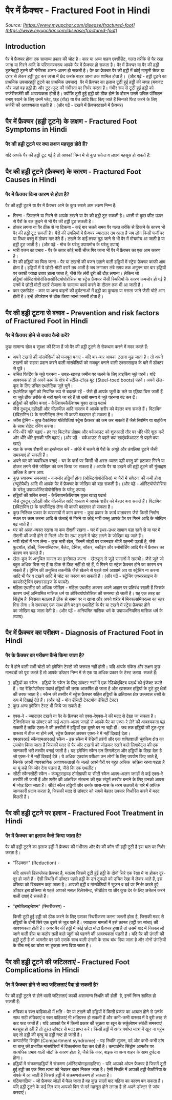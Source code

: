 # पैर में फ्रैक्चर - Fractured Foot in Hindi
_Source: [https://www.myupchar.com/disease/fractured-foot](https://www.myupchar.com/disease/fractured-foot)_

## Introduction
पैर में फ्रैक्चर होना एक सामान्य प्रकार की चोट है। कार या अन्य वाहन एक्सीडेंट, गलत तरीके से पैर रखा जाना या गिरने आदि के परिणामस्वरूप आपके पैर में फ्रैक्चर हो सकता है। पैर में फ्रैक्चर या पैर की हड्डी टूटनेहड्डी टूटने की गंभीरता अलग-अलग हो सकती है। पैर का फ्रैक्चर पैर की हड्डी में कोई मामूली क्रैक या दरार से लेकर हड्डी टूट कर त्वचा में छेद करके बाहर आना तक शामिल होता है। 
(और पढ़ें - हड्डी टूटने का प्राथमिक उपचारहड्डी टूटने का प्राथमिक उपचार) 
पैर में फ्रैक्चर का इलाज टूटी हुई हड्डी की जगह (बनावट और जहां वह हड्डी है) और टूट-फूट की गंभीरता पर निर्भर करता है। गंभीर रूप से टूटी हुई हड्डी को सर्जरीसर्जरी की आवश्यकता होती है। क्योंकि टूटी हुई हड्डी को ठीक होने के दौरान उसमें उचित पॉजिशन बनाए रखने के लिए उनमें प्लेट, छड़ (रॉड) या पेच आदि फिट किए जाते हैं जिनको फिट करने के लिए सर्जरी की आवश्यकता पड़ती है।
(और पढ़ें - टखने में फ्रैक्चरटखने में फ्रैक्चर)

## पैर में फ्रैक्चर (हड्डी टूटने) के लक्षण - Fractured Foot Symptoms in Hindi
### पैर की हड्डी टूटने पर क्या लक्षण महसूस होते हैं?
यदि आपके पैर की हड्डी टूट गई है तो आपको निम्न में से कुछ संकेत व लक्षण महसूस हो सकते हैं:

## पैर की हड्डी टूटने (फ्रैक्चर) के कारण - Fractured Foot Causes in Hindi
### पैर में फ्रैक्चर किस कारण से होता है?
पैर की हड्डी टूटने या पैर में फ्रैक्चर आने के कुछ सबसे आम लक्षण निम्न हैं:
- गिरना - फिसलने या गिरने से आपके टखने या पैर की हड्डी टूट सकती है। धरती से कुछ फीट ऊपर से पैरों के बल कूदने से भी पैर की हड्डी टूट सकती है।
- ठोकर लगना या पैर ठीक से ना टिकना - कई बार चलते समय पैर गलत तरीके से टिकने के कारण भी पैर की हड्डी टूट सकती है। पैरों की उंगलियों में फ्रैक्चर ज्यादातर तब आता है जब लोग किसी फर्नीचर या स्थिर वस्तु में ठोकर मार देते हैं। टखने के दाईं तरफ मुड़ जाने से भी पैर में मोचमोच आ जाती है या हड्डी टूट जाती है। (और पढ़ें - मोच के घरेलू उपायमोच के घरेलू उपाय)
- भारी वजन का प्रभाव - पैर के ऊपर कोई भारी चीज गिर जाना भी पैर में फ्रैक्चर का एक आम कारण है।
- पैर की हड्डियों का घिस जाना - पैर या टखनों की वजन उठाने वाली हड्डियों में स्ट्रेस फ्रैक्चर काफी आम होता है। हड्डियों में ये छोटी-मोटी दरारें तब आती है जब लगातार लंबे समय तक अमूमन बार बार हड्डियों पर काफी ज्यादा दबाव ड़ाला जाता है, जैसे कि लंबी दूरी की दौड़ लगाना। लेकिन जो हड्डियां ओस्टियोपोरोसिसओस्टियोपोरोसिस या स्ट्रेस फ्रैक्चर जैसी स्थितियों के कारण कमजोर हो गई हैं उनमें ये छोटी मोटी दरारें रोजाना के सामान्य कार्य करने के दौरान तक भी आ जाती हैं।
- कार एक्सीडेंट - कार या अन्य वाहनों की दुर्घटनाओं में हड्डी का कुचला या मसला जाने जैसी चोटें आम होती है। इन्हें ऑपरेशन से ठीक किया जाना जरूरी होता है।

## पैर की हड्डी टूटना से बचाव - Prevention and risk factors of Fractured Foot in Hindi
### पैर में फ्रैक्चर होने से बचाव कैसे करें?
कुछ सामान्य खेल व सुरक्षा की टिप्स हैं जो पैर की हड्डी टूटने से रोकथाम करने में मदद करते हैं:
- अपने टखनों की मांसपेशियों को मजबूत बनाएं - यदि बार-बार आपका टखना मुड़ जाता है। तो अपने टखनों को सहारा प्रदान करने वाली मांसपेशियों को मजबूत बनाने वाली एक्सरसाइज के बारे में डॉक्टर से पूछें।
- उचित फिटिंग के जूते पहनना - उबड़-खाबड़ ज़मीन पर चलने के लिए हाइकिंग जूते पहनें। यदि आवश्यक हो तो अपने काम के क्षेत्र में स्टील-टॉएड बूट (Steel-toed boots) पहनें। अपने खेल-कूद के लिए उचित एथलेटिक जूते चुनें।
- एथलेटिक जूतों को नियमित रूप से बदलते रहें - जैसे ही आपके जूतों के तले या एड़ियां घिस जाती हैं या जूते ठीक तरीके से नहीं पहने जा रहे हैं तो उसी समय वे जूते पहनना बंद कर दें।
- हड्डियों की शक्ति बनाएं - कैल्शियमकैल्शियम युक्त खाद्य पदार्थ जैसे दूधदूध,दहीदही और चीज़चीज़ आदि वास्तव मे आपके शरीर को बेहतर बना सकते हैं। विटामिन Dविटामिन D के सप्लीमेंट्स लेना भी काफी मददगार हो सकता है।
- क्रॉस ट्रेनिंग - कुछ वैकल्पिक गतिविधियां स्ट्रेस फ्रैक्चर को कम कर सकती हैं जैसे स्विमिंग या बाइकिंग के साथ रोटेट रनिंग करना।
- धीरे-धीरे गति बढ़ाएं - हर नए फिटनेस प्रोग्राम और वर्कआउट को शुरुआती तौर पर धीरे धीरे शुरू करें और धीरे धीरे इसकी गति बढ़ाएं। (और पढ़ें - वर्कआउट से पहले क्या खाएंवर्कआउट से पहले क्या खाएं)
- रात के समय रौशनी का इस्तेमाल करें - अंधेरे में चलने से पैरों के अंगूठे और उंगलियां टूटने जैसी समस्याएं हो सकती हैं।
- अपने घर को व्यवस्थित बनाएं - घर के फर्श पर किसी भी अस्त-व्यस्त पड़ी वस्तु को हटाकर गिरने या ठोकर लगने जैसे जोखिम को कम किया जा सकता है।
आपके पैर या टखने की हड्डी टूटने की गुंजाइश अधिक है अगर आप:
- कुछ स्वास्थ्य समस्याएं - कमजोर हड्डियाँ होना (ओस्टियोपोरोसिस) या पैरों में संवेदना की कमी होना (न्यूरोपैथी) आदि भी आपके पैर में फ्रैक्चर के जोखिम को बढ़ा सकती है। (और पढ़ें - ऑस्टियोपोरोसिस के घरेलू उपायऑस्टियोपोरोसिस के घरेलू उपाय)
- हड्डियों की शक्ति बनाएं - कैल्शियमकैल्शियम युक्त खाद्य पदार्थ जैसे दूधदूध,दहीदही और चीज़चीज़ आदि वास्तव मे आपके शरीर को बेहतर बना सकते हैं। विटामिन Dविटामिन D के सप्लीमेंट्स लेना भी काफी मददगार हो सकता है।
- कुछ निश्चित प्रकार के व्यवसायों में काम करना - कुछ प्रकार के कार्य वातावरण जैसे किसी निर्माण स्थल पर काम करना आदि से ऊंचाई से गिरने या कोई भारी वस्तु आपके पैर पर गिरने आदि के जोखिम बढ़ जाते हैं।
- घर को अस्त-व्यस्त रखना या कम रौशनी रखना - घर में इधर-उधर सामान पड़ा रहने से या घर में रौशनी की कमी होने से गिरने और पैर तथा टखने में चोट लगने के जोखिम बढ़ जाते हैं।
- भारी खेलों में भाग लेना - कुछ भारी खेल, जिनमें जोड़ों पर वजनदार चीजें पहननी पड़ती है, जैसे फुटबॉल, हॉकी, जिमनास्टिक्स, बैलेट, टेनिस, सॉकर, स्कीइंग और स्नोबोर्डिंग आदि पैर में फ्रैक्चर का कारण बन सकते हैं।
- खेल-कूद के अनुचित सामान का इस्तेमाल करना - खेलकूद से जुड़े सामानों में खराबी। जैसे जूते जो बहुत अधिक घिस गए हैं या ठीक से फिट नहीं हो रहे हैं, ये गिरने या स्ट्रेस फ्रैक्चर होने का कारण बन सकते हैं। ट्रेनिंग की अनुचित तकनीकें जैसे खेलने से पहले वार्म अपवार्म अप या स्ट्रेचिंग ना करना आदि भी पैर व टखने आदि में चोट का कारण बन सकती हैं। (और पढ़ें - स्ट्रेचिंग एक्सरसाइज के फायदेस्ट्रेचिंग एक्सरसाइज के फायदे)
- महिला एथलीट को अधिक जोखिम - महिला एथलीट अक्सर अपने आहार पर प्रतिबंध रखती हैं जिसके कारण उन्हें अनियमित मासिक धर्म या ओस्टियोपोरोसिस की समस्या हो जाती है। यह एक तरह का सिंड्रोम है  जिसका मतलब है ठीक से समय पर न खाना और अपने शरीर में मिनरल्समिनरल्स का स्तर गिरा लेना। ये समस्याएं एक साथ होने पर इन एथलीटों के पैर या टखने में स्ट्रेस फ्रैक्चर होने का जोखिम बढ़ जाता देती है। (और पढ़ें - अनियमित मासिक धर्म के उपायअनियमित मासिक धर्म के उपाय)

## पैर में फ्रैक्चर का परीक्षण - Diagnosis of Fractured Foot in Hindi
### पैर के फ्रैक्चर का परीक्षण कैसे किया जाता है?
पैर में होने वाली सभी चोटों को इमेजिंग टेस्टों की जरूरत नहीं होती। यदि आपके संकेत और लक्षण कुछ मानदंडों को पूरा करते हैं तो आपके डॉक्टर निम्न में से एक या अधिक प्रकार के टेस्ट करवा  सकते हैं:
1. हड्डियों का स्कैन -
हड्डियों के स्कैन के लिए डॉक्टर नसों में एक रेडियोएक्टिव पदार्थ को इंजेक्ट करते हैं। यह रेडियोएक्टिव पदार्थ हड्डियों की तरफ आकर्षित हो जाता है और खासकर हड्डियों के टूटे हुए क्षेत्रों की तरफ जाता है। स्कैन की तस्वीर में स्ट्रेस फ्रैक्चर सहित हड्डियों के क्षतिग्रस्त क्षेत्र उज्जवल धब्बों के रूप में दिखाई देते हैं।
(और पढ़ें - बोन डेंसिटी टेस्ट​बोन डेंसिटी टेस्ट​)
2. कुछ अन्य इमेजिंग टेस्ट भी किये जा सकते हैं:
- एक्स-रे - ज्यादातर टखने या पैर के फ्रैक्चर को एक्स-रेएक्स-रे की मदद से देखा जा सकता है। टेक्निशियन या डॉक्टर को कई अलग-अलग जगहों से आपके पैर का एक्स-रे लेने की आवश्यकता पड़ सकती है ताकि एक्स-रे की तस्वीरों में हड्डियाँ एक दूसरे पर ना चढ़ी हों। जब तक हड्डियों की टूट-फूट वास्तव में ठीक ना होने लगें, स्ट्रेस फ्रैक्चर अक्सर एक्स-रे में नहीं दिखाई देता।
- एमआरआई स्कैनएमआरआई स्कैन - इस स्कैन में रेडियों तरंगों और एक शक्तिशाली चुंबकिय क्षेत्र का उपयोग किया जाता है जिसकी मदद से पैर और टखनों को जोड़कर रखने वाले लिगामेंट्स की एक जानकारी भरी तस्वीर बनाई जाती है। यह इमेजिंग स्कैन उन लिगामेंट्स और हड्डियों के दिखा देता है जो एक्स-रे में नहीं दिखाई देते। ये अधिक एडवांस परीक्षण उन लोगों के लिए उपयोग किए जाते हैं, जिनके अपनी व्यावसायिक आवश्यकताओं के चलते अपने पैरों पर बहुत अधिक  सक्रिय रहना पड़ता है या यूं कहें कि जोर देना पड़ता है, जैसे कि एक एथलीट।
- सीटी स्कैनसीटी स्कैन - कंप्यूटराइज्ड टोमोग्राफी या सीटी स्कैन अलग-अलग जगहों से कई एक्स-रे तस्वीरें ली जाती हैं और शरीर की आंतरिक संरचना की एक संपूर्ण तस्वीर बनाने के लिए उनको आपस में जोड़ दिया जाता है। सीटी स्कैन हड्डियों और उनके आस-पास के नरम ऊतकों के बारे में अधिक जानकारी प्रदान करता है, जिसकी मदद से डॉक्टर को सबसे बेहतर उपचार निर्धारित करने में मदद मिलती है।

## पैर की हड्डी टूटने पर इलाज - Fractured Foot Treatment in Hindi
### पैर में फ्रैक्चर का इलाज कैसे किया जाता है?
पैर की हड्डी टूटने का इलाज हड्डी में फ्रैक्चर की गंभीरता और पैर की कौन सी हड्डी टूटी है इस बात पर निर्भर करता है।
- "रिडक्शन" (Reduction) -
	यदि आपको डिसप्लेस्ड फ्रैक्चर है, मतलब जिसमें टूटी हुई हड्डी के दोनों सिरे एक रेखा में ना होकर दूर-दूर हो जाते हैं। ऐसी स्थिति में डॉक्टर पहले हड्डी के उन टुकड़ो को उचित रेखा में लेकर आते हैं, इस प्रक्रिया को रिडक्शन कहा जाता है। आपकी हड्डी व मांसपेशियों में सूजन व दर्द पर निर्भर करते हुऐ डॉक्टर इस प्रक्रिया से पहले आपको मसल रिलेक्सेन्ट, सीडेटिव या और कुछ देर के लिए अचेतन करने वाली दवाएं दे सकते हैं।
- "इमोबिलाइजेशन" (स्थिरीकरण) -
	किसी टूटी हुई हड्डी को ठीक करने के लिए उसका स्थिरीकरण करना जरूरी होता है, जिसकी मदद से हड्डियों के दोनों सिरे एक दूसरे से जुड़ पाते हैं। ज्यादातर मामलों में इसे कास्ट (पट्टी का सांचा) की आवश्यकता होती है। अगर पैर की हड्डी में कोई छोटा मोटा फ्रैक्चर हुआ है तो उसमें बाद में निकाल ली जाने वाली ब्रीस या कठोर तली वाले जूतों को पहनने की आवश्यकता पड़ती है। यदि पैर की उंगली की हड्डी टूटी है तो आमतौर पर उसे उसके साथ वाली उंगली के साथ बांध दिया जाता है और दोनों उंगलियों के बीच रुई का छोटा सा टुकड़ा लगा दिया जाता है।

## पैर की हड्डी टूटने की जटिलताएं - Fractured Foot Complications in Hindi
### पैर में फ्रैक्चर होने से क्या जटिलताएं पैदा हो सकती है?
पैर की हड्डी टूटने से होने वाली जटिलताएं काफी असामान्य स्थिति की होती  है, इनमें निम्न शामिल हो सकती हैं:
- तंत्रिका व रक्त वाहिकाओं में क्षति - पैर या टखने की हड्डियों में किसी प्रकार का आघात होने से उनके साथ सटी तंत्रिकाएं व रक्त वाहिकाएं भी क्षतिग्रस्त हो सकती हैं और कभी-कभी वास्तव में वे बुरी तरह से कट फट जाती हैं। यदि आपको पैर में किसी प्रकार की सुन्नता या खून के सर्कुलेशन संबंधी समस्याएं महसूस हो रही हैं तो तुरंत डॉक्टर से मदद प्राप्त करें। किसी हड्डी में अगर पर्याप्त मात्रा में खून ना पहुंच पाए तो हड्डी की मृत्यु या हड्डी नष्ट हो जाती है।
- कम्पार्टमेंट सिंड्रोम (Compartment syndrome) - यह स्थिति सूजन, दर्द और कभी-कभी टांग या बाजू की प्रभावित मांसपेशियों में विकलांगता पैदा कर देती है। कम्पार्टमेंट सिंड्रोम आमतौर पर अत्यधिक प्रभाव वाली चोटों के कारण होता है, जैसे कि कार, बाइक या अन्य वाहन के साथ दुर्घटना होना।
- हड्डियों में संक्रमणहड्डियों में संक्रमण (ऑस्टियोमाइलाइटिस) - यदि आपको ओपन फ्रैक्चर है जिसमें टूटी हुई हड्डी का एक सिरा त्वचा को भेदकर बाहर निकल जाता है। ऐसी स्थिति में आपकी हड्डी बैक्टीरिया के संपर्क में आ जाती है जिससे हड्डी में संक्रमणसंक्रमण हो सकता है।
- गठियागठिया - जो फ्रैक्चर जोड़ों में फैल जाता है वह कुछ सालों बाद गठिया का कारण बन सकता है। यदि हड्डी टूटने के कई दिन बाद आपको फिर से दर्द महसूस होने लगता है तो अपने डॉक्टर से जांच करवाएं।

